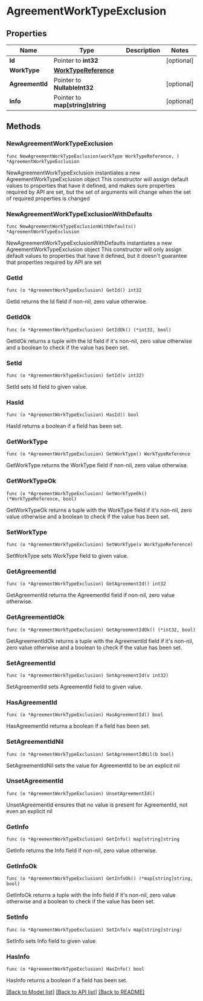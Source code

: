 # AgreementWorkTypeExclusion

## Properties

Name | Type | Description | Notes
------------ | ------------- | ------------- | -------------
**Id** | Pointer to **int32** |  | [optional] 
**WorkType** | [**WorkTypeReference**](WorkTypeReference.md) |  | 
**AgreementId** | Pointer to **NullableInt32** |  | [optional] 
**Info** | Pointer to **map[string]string** |  | [optional] 

## Methods

### NewAgreementWorkTypeExclusion

`func NewAgreementWorkTypeExclusion(workType WorkTypeReference, ) *AgreementWorkTypeExclusion`

NewAgreementWorkTypeExclusion instantiates a new AgreementWorkTypeExclusion object
This constructor will assign default values to properties that have it defined,
and makes sure properties required by API are set, but the set of arguments
will change when the set of required properties is changed

### NewAgreementWorkTypeExclusionWithDefaults

`func NewAgreementWorkTypeExclusionWithDefaults() *AgreementWorkTypeExclusion`

NewAgreementWorkTypeExclusionWithDefaults instantiates a new AgreementWorkTypeExclusion object
This constructor will only assign default values to properties that have it defined,
but it doesn't guarantee that properties required by API are set

### GetId

`func (o *AgreementWorkTypeExclusion) GetId() int32`

GetId returns the Id field if non-nil, zero value otherwise.

### GetIdOk

`func (o *AgreementWorkTypeExclusion) GetIdOk() (*int32, bool)`

GetIdOk returns a tuple with the Id field if it's non-nil, zero value otherwise
and a boolean to check if the value has been set.

### SetId

`func (o *AgreementWorkTypeExclusion) SetId(v int32)`

SetId sets Id field to given value.

### HasId

`func (o *AgreementWorkTypeExclusion) HasId() bool`

HasId returns a boolean if a field has been set.

### GetWorkType

`func (o *AgreementWorkTypeExclusion) GetWorkType() WorkTypeReference`

GetWorkType returns the WorkType field if non-nil, zero value otherwise.

### GetWorkTypeOk

`func (o *AgreementWorkTypeExclusion) GetWorkTypeOk() (*WorkTypeReference, bool)`

GetWorkTypeOk returns a tuple with the WorkType field if it's non-nil, zero value otherwise
and a boolean to check if the value has been set.

### SetWorkType

`func (o *AgreementWorkTypeExclusion) SetWorkType(v WorkTypeReference)`

SetWorkType sets WorkType field to given value.


### GetAgreementId

`func (o *AgreementWorkTypeExclusion) GetAgreementId() int32`

GetAgreementId returns the AgreementId field if non-nil, zero value otherwise.

### GetAgreementIdOk

`func (o *AgreementWorkTypeExclusion) GetAgreementIdOk() (*int32, bool)`

GetAgreementIdOk returns a tuple with the AgreementId field if it's non-nil, zero value otherwise
and a boolean to check if the value has been set.

### SetAgreementId

`func (o *AgreementWorkTypeExclusion) SetAgreementId(v int32)`

SetAgreementId sets AgreementId field to given value.

### HasAgreementId

`func (o *AgreementWorkTypeExclusion) HasAgreementId() bool`

HasAgreementId returns a boolean if a field has been set.

### SetAgreementIdNil

`func (o *AgreementWorkTypeExclusion) SetAgreementIdNil(b bool)`

 SetAgreementIdNil sets the value for AgreementId to be an explicit nil

### UnsetAgreementId
`func (o *AgreementWorkTypeExclusion) UnsetAgreementId()`

UnsetAgreementId ensures that no value is present for AgreementId, not even an explicit nil
### GetInfo

`func (o *AgreementWorkTypeExclusion) GetInfo() map[string]string`

GetInfo returns the Info field if non-nil, zero value otherwise.

### GetInfoOk

`func (o *AgreementWorkTypeExclusion) GetInfoOk() (*map[string]string, bool)`

GetInfoOk returns a tuple with the Info field if it's non-nil, zero value otherwise
and a boolean to check if the value has been set.

### SetInfo

`func (o *AgreementWorkTypeExclusion) SetInfo(v map[string]string)`

SetInfo sets Info field to given value.

### HasInfo

`func (o *AgreementWorkTypeExclusion) HasInfo() bool`

HasInfo returns a boolean if a field has been set.


[[Back to Model list]](../README.md#documentation-for-models) [[Back to API list]](../README.md#documentation-for-api-endpoints) [[Back to README]](../README.md)


